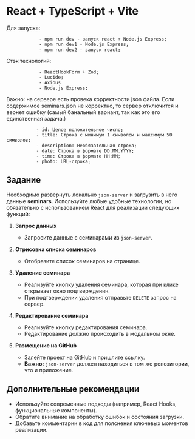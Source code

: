 # React + TypeScript + Vite


Для запуска: 

                - npm run dev - запуск react + Node.js Express;
                - npm run dev1 - Node.js Express;
                - npm run dev2 - запуск react;

Стэк технологий:

                - ReactHookForm + Zod;
                - Lucide;
                - Axious
                - Node.js Express;

Важно: на сервере есть провека корректности json файла. Если содержимое seminars.json не корректно, то сервер отключится и вернет ошибку (самый банальный вариант, так как это его единственная задача.)

               - id: Целое положительное число;
               - title: Строка с минимум 1 символом и максимум 50 символов;
               - description: Необязательная строка;
               - date: Строка в формате DD.MM.YYYY;
               - time: Строка в формате HH:MM;
               - photo: URL-строка;



## Задание

Необходимо развернуть локально `json-server` и загрузить в него данные **seminars**. Используйте любые удобные технологии, но обязательно с использованием React для реализации следующих функций:

1. **Запрос данных**

   - Запросите данные с семинарами из `json-server`.

2. **Отрисовка списка семинаров**

   - Отобразите список семинаров на странице.

3. **Удаление семинара**

   - Реализуйте кнопку удаления семинара, которая при клике открывает окно подтверждения.
   - При подтверждении удаления отправьте `DELETE` запрос на сервер.

4. **Редактирование семинара**

   - Реализуйте кнопку редактирования семинара.
   - Редактирование должно происходить в модальном окне.

5. **Размещение на GitHub**
   - Залейте проект на GitHub и пришлите ссылку.
   - **Важно:** `json-server` должен находиться в том же репозитории, что и приложение.

## Дополнительные рекомендации

- Используйте современные подходы (например, React Hooks, функциональные компоненты).
- Обратите внимание на обработку ошибок и состояния загрузки.
- Добавьте комментарии в код для пояснения ключевых моментов реализации.





